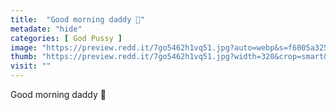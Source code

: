 ```yaml
---
title:  "Good morning daddy 💞"
metadate: "hide"
categories: [ God Pussy ]
image: "https://preview.redd.it/7go5462h1vq51.jpg?auto=webp&s=f6005a325f371d2dbd4ebc72ad0ea3886a8fb761"
thumb: "https://preview.redd.it/7go5462h1vq51.jpg?width=320&crop=smart&auto=webp&s=f043bf45bd3c0d54e7c1b289a96b2a4ee32359f3"
visit: ""
---
```

Good morning daddy 💞
